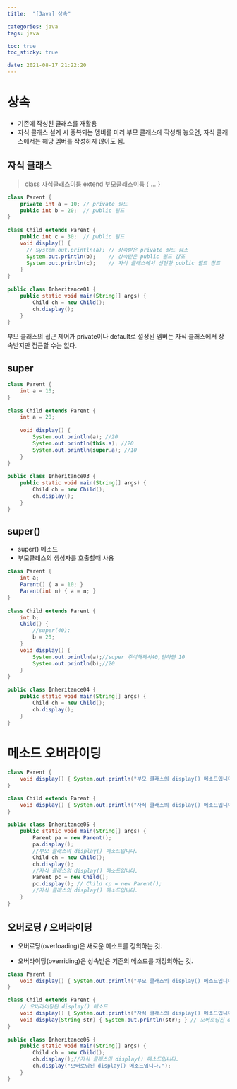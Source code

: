 ```yaml
---
title:  "[Java] 상속"

categories: java
tags: java

toc: true
toc_sticky: true

date: 2021-08-17 21:22:20
---
```


# 상속

- 기존에 작성된 클래스를 재활용
- 자식 클래스 설계 시 중복되는 멤버를 미리 부모 클래스에 작성해 놓으면, 자식 클래스에서는 해당 멤버를 작성하지 않아도 됨.

## 자식 클래스

> class 자식클래스이름 extend 부모클래스이름 { ... }

```java
class Parent {
    private int a = 10; // private 필드
    public int b = 20;  // public 필드
}
 
class Child extends Parent {
    public int c = 30;  // public 필드
    void display() {
      // System.out.println(a); // 상속받은 private 필드 참조
      System.out.println(b);    // 상속받은 public 필드 참조
      System.out.println(c);    // 자식 클래스에서 선언한 public 필드 참조
    }
}
 
public class Inheritance01 {
    public static void main(String[] args) {
        Child ch = new Child();
        ch.display();
    }
}
```

부모 클래스의 접근 제어가 private이나 default로 설정된 멤버는 자식 클래스에서 상속받지만 접근할 수는 없다.

## super

```java
class Parent {
    int a = 10;
}
 
class Child extends Parent {
    int a = 20;
 
    void display() {
        System.out.println(a); //20
        System.out.println(this.a); //20
        System.out.println(super.a); //10
    }
}
 
public class Inheritance03 {
    public static void main(String[] args) {
        Child ch = new Child();
        ch.display();
    }
}
```

## super()

- super() 메소드
- 부모클래스의 생성자를 호출할때 사용

```java
class Parent {
    int a;
    Parent() { a = 10; }
    Parent(int n) { a = n; }
}
 
class Child extends Parent {
    int b;
    Child() {
        //super(40);
        b = 20;
    }
    void display() {
        System.out.println(a);//super 주석해제시40,안하면 10
        System.out.println(b);//20
    }
}
 
public class Inheritance04 {
    public static void main(String[] args) {
        Child ch = new Child();
        ch.display();
    }
}
```

# 메소드 오버라이딩

```java
class Parent {
    void display() { System.out.println("부모 클래스의 display() 메소드입니다."); }
}

class Child extends Parent {
    void display() { System.out.println("자식 클래스의 display() 메소드입니다."); }
}
 
public class Inheritance05 {
    public static void main(String[] args) {
        Parent pa = new Parent();
        pa.display();
        //부모 클래스의 display() 메소드입니다.
        Child ch = new Child();
        ch.display();
        //자식 클래스의 display() 메소드입니다.
        Parent pc = new Child();
        pc.display(); // Child cp = new Parent();
        //자식 클래스의 display() 메소드입니다.
    }
}
```

## 오버로딩 / 오버라이딩

- 오버로딩(overloading)은 새로운 메소드를 정의하는 것.

- 오버라이딩(overriding)은 상속받은 기존의 메소드를 재정의하는 것.

```java
class Parent {
    void display() { System.out.println("부모 클래스의 display() 메소드입니다."); }
}

class Child extends Parent {
    // 오버라이딩된 display() 메소드
    void display() { System.out.println("자식 클래스의 display() 메소드입니다."); }
    void display(String str) { System.out.println(str); } // 오버로딩된 display() 메소드
}
 
public class Inheritance06 {
    public static void main(String[] args) {
        Child ch = new Child();
        ch.display();//자식 클래스의 display() 메소드입니다.
        ch.display("오버로딩된 display() 메소드입니다.");
    }
}
```


